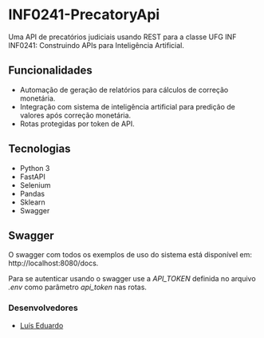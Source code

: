 # INF0241-PrecatoryApi
Uma API de precatórios judiciais usando REST para a classe UFG INF INF0241: Construindo APIs para Inteligência Artificial.

## Funcionalidades

- Automação de geração de relatórios para cálculos de correção monetária.        
- Integração com sistema de inteligência artificial para predição de valores após correção monetária.
- Rotas protegidas por token de API.

## Tecnologias

 - Python 3
 - FastAPI
 - Selenium
 - Pandas
 - Sklearn
 - Swagger

## Swagger 

O swagger com todos os exemplos de uso do sistema está disponível em: http://localhost:8080/docs.

Para se autenticar usando o swagger use a _API_TOKEN_ definida no arquivo _.env_ como parâmetro _api_token_ nas rotas. 

### Desenvolvedores

- [Luís Eduardo](https://github.com/anunciado)
